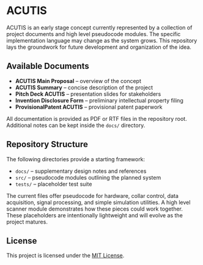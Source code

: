 # ACUTIS

ACUTIS is an early stage concept currently represented by a collection of project documents and high level pseudocode modules. The specific implementation language may change as the system grows. This repository lays the groundwork for future development and organization of the idea.

## Available Documents

- **ACUTIS Main Proposal** – overview of the concept
- **ACUTIS Summary** – concise description of the project
- **Pitch Deck ACUTIS** – presentation slides for stakeholders
- **Invention Disclosure Form** – preliminary intellectual property filing
- **ProvisionalPatent ACUTIS** – provisional patent paperwork

All documentation is provided as PDF or RTF files in the repository root. Additional notes can be kept inside the `docs/` directory.

## Repository Structure

The following directories provide a starting framework:

- `docs/` – supplementary design notes and references
- `src/` – pseudocode modules outlining the planned system
- `tests/` – placeholder test suite

The current files offer pseudocode for hardware, collar control, data acquisition,
signal processing, and simple simulation utilities. A high level scanner module
demonstrates how these pieces could work together. These placeholders are
intentionally lightweight and will evolve as the project matures.

## License

This project is licensed under the [MIT License](LICENSE).
